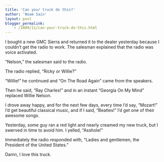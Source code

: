 ```yaml
---
title: 'Can your truck do this?'
author: 'Noam Sain'
layout: post
blogger_permalink:
    - /2009/11/can-your-truck-do-this.html
---
```


I bought a new GMC Sierra and returned it to the dealer yesterday because I couldn’t get the radio to work. The salesman explained that the radio was voice activated.  
  
“Nelson,” the salesman said to the radio.

The radio replied, “Ricky or Willie?”

“Willie!” he continued and “On The Road Again” came from the speakers.

Then he said, “Ray Charles!” and in an instant “Georgia On My Mind” replaced Willie Nelson.

I drove away happy, and for the next few days, every time I’d say, “Mozart!” I’d get beautiful classical music, and if I said, “Beatles!” I’d get one of their awesome songs.

Yesterday, some guy ran a red light and nearly creamed my new truck, but I swerved in time to avoid him. I yelled, “Asshole!”

Immediately the radio responded with, “Ladies and gentlemen, the President of the United States.”

Damn, I love this truck.